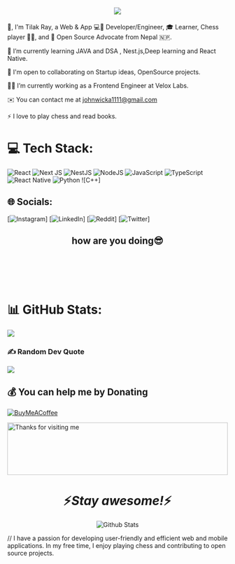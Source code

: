
<h1 align="center">
  <a href="https://git.io/typing-svg">
    <img src="https://readme-typing-svg.herokuapp.com/?lines=Namaste+🙏;+Myself+Tilak+Ray!;&center=true&size=30">
  </a>
</h1>


👋, I'm Tilak Ray, a Web & App 💻📱 Developer/Engineer, 🎓 Learner, Chess player 🦸‍♂️, and 🐙 Open Source Advocate from Nepal 🇳🇵.

🧠 I’m currently learning JAVA and DSA , Nest.js,Deep learning and React Native.

🤝 I'm open to collaborating on Startup ideas, OpenSource projects.

🧑‍💼 I’m currently working as a Frontend Engineer at Velox Labs.

✉️ You can contact me at johnwicka1111@gmail.com

⚡ I love to play chess and read books.

# 💻 Tech Stack:
![React](https://img.shields.io/badge/react-%2320232a.svg?style=for-the-badge&logo=react&logoColor=%2361DAFB) ![Next JS](https://img.shields.io/badge/Next-black?style=for-the-badge&logo=next.js&logoColor=white)  ![NestJS](https://img.shields.io/badge/nestjs-%23E0234E.svg?style=for-the-badge&logo=nestjs&logoColor=white)  ![NodeJS](https://img.shields.io/badge/node.js-6DA55F?style=for-the-badge&logo=node.js&logoColor=white) ![JavaScript](https://img.shields.io/badge/javascript-%23323330.svg?style=for-the-badge&logo=javascript&logoColor=%23F7DF1E) ![TypeScript](https://img.shields.io/badge/typescript-%23007ACC.svg?style=for-the-badge&logo=typescript&logoColor=white)  ![React Native](https://img.shields.io/badge/react_native-%2320232a.svg?style=for-the-badge&logo=react&logoColor=%2361DAFB) ![Python](https://img.shields.io/badge/python-3670A0?style=for-the-badge&logo=python&logoColor=ffdd54)  ![C++]

## 🌐 Socials:

  [![Instagram](https://img.shields.io/badge/Instagram-%23E4405F.svg?logo=Instagram&logoColor=white)]
 [![LinkedIn](https://img.shields.io/badge/LinkedIn-%230077B5.svg?logo=linkedin&logoColor=white)] 
[![Reddit](https://img.shields.io/badge/Reddit-%23FF4500.svg?logo=Reddit&logoColor=white)]
[![Twitter](https://img.shields.io/badge/Twitter-%231DA1F2.svg?logo=Twitter&logoColor=white)]

<div align="center">
  <h2>how are you doing😎</h2>
  <br>
  <br>
  <br>
  <br>
</div>

# 📊 GitHub Stats:
![](https://github-readme-streak-stats.herokuapp.com?user=Tilak%20Ray&theme=transparent&hide_border=true)<br/>


### ✍️ Random Dev Quote
![](https://quotes-github-readme.vercel.app/api?type=horizontal&theme=dark)

  ## 💰 You can help me by Donating
  [![BuyMeACoffee](https://img.shields.io/badge/Buy%20Me%20a%20Coffee-ffdd00?style=for-the-badge&logo=buy-me-a-coffee&logoColor=black)](https://www.buymeacoffee.com/tilak_ray)

  <img height="120" alt="Thanks for visiting me" width="100%" src="https://raw.githubusercontent.com/BrunnerLivio/brunnerlivio/master/images/marquee.svg" />

<h1 align='center'>⚡️<i>Stay awesome!</i>⚡️</h1>

<p align="center">
        <img src="https://raw.githubusercontent.com/mayhemantt/mayhemantt/Update/svg/Bottom.svg" alt="Github Stats" />
</p>
  // I have a passion for developing user-friendly and efficient web and mobile applications. In my free time, I enjoy playing chess and contributing to open source projects.


